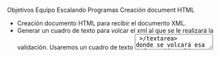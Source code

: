 Objetivos Equipo Escalando Programas
Creación document HTML
-	Creación documento HTML para recibir el documento XML.
-	Generar un cuadro de texto para volcar el xml al que se le realizará la validación. Usaremos un cuadro de texto <textarea> >/textarea> donde se volcará esa información.
-	En el mismo HTML donde se encuentra el textarea, se creará un botón de estilo <button> </button> que llamará a la función para realizar su lectura y su la validación a formato Schema.
Objetivos para el programa validación XML con javaScript
-	Creación documento js.Script
-	Crear variables de tipo String para los distintos elementos tanto en apertura(<>) como en cierre(</>) (xs:complexType;xs:sequence). 
-	Función principal (llamada desde button en el documento HTML) donde se recibe el documento XML y llamará a las distintas funciones para validarlo
-	Funciones:
          Leer todo el árbol de tal manera que defina el elemento padre
          Leer los hijos del padre. Aquellos que son elementos que no tienen contenido y no contienen subelementos
          Aquellos elementos que sí tienen contenido y no contienen subelementos
          Y elementos que no tienen contenido y sí contienen subelementos (sequence)
          En este proyecto no incluiremos validaciones de atributos.
-	Elementos repetidos
          Almacenar los elementos padres repetidos , para evitar así el duplicado del resultado al generarse el Schema
          Si el elemento aparece más de una vez en el documento XML (ya sea como padre o como hijos), no generar duplicado de información.